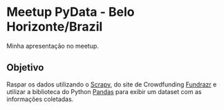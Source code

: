 # Meetup PyData - Belo Horizonte/Brazil

Minha apresentação no meetup.

## Objetivo
Raspar os dados utilizando o [Scrapy](https://scrapy.org/), do site de Crowdfunding [Fundrazr](https://fundrazr.com/) e utilizar a biblioteca do Python [Pandas](https://pandas.pydata.org/) para exibir um dataset com as informações coletadas.
